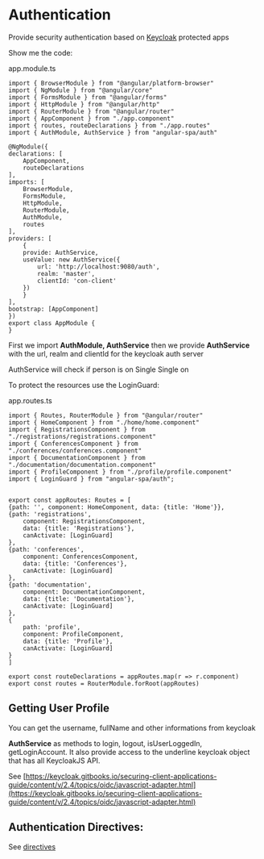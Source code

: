 # Authentication 

Provide security authentication based on [Keycloak](http://keycloak.org) protected apps

Show me the code:

app.module.ts

    import { BrowserModule } from "@angular/platform-browser"
    import { NgModule } from "@angular/core"
    import { FormsModule } from "@angular/forms"
    import { HttpModule } from "@angular/http"
    import { RouterModule } from "@angular/router"
    import { AppComponent } from "./app.component"
    import { routes, routeDeclarations } from "./app.routes"
    import { AuthModule, AuthService } from "angular-spa/auth"

    @NgModule({
    declarations: [
        AppComponent,
        routeDeclarations
    ],
    imports: [
        BrowserModule,
        FormsModule,
        HttpModule,
        RouterModule,
        AuthModule,
        routes
    ],
    providers: [
        {
        provide: AuthService,
        useValue: new AuthService({
            url: 'http://localhost:9080/auth',
            realm: 'master',
            clientId: 'con-client'
        })
        }
    ],
    bootstrap: [AppComponent]
    })
    export class AppModule {
    }

First we import **AuthModule, AuthService** then we provide
**AuthService** with the url, realm and clientId for the keycloak auth server

AuthService will check if person is on Single Single on

To protect the resources use the LoginGuard:

app.routes.ts

    import { Routes, RouterModule } from "@angular/router"
    import { HomeComponent } from "./home/home.component"
    import { RegistrationsComponent } from "./registrations/registrations.component"
    import { ConferencesComponent } from "./conferences/conferences.component"
    import { DocumentationComponent } from "./documentation/documentation.component"
    import { ProfileComponent } from "./profile/profile.component"
    import { LoginGuard } from "angular-spa/auth";


    export const appRoutes: Routes = [
    {path: '', component: HomeComponent, data: {title: 'Home'}},
    {path: 'registrations',
        component: RegistrationsComponent,
        data: {title: 'Registrations'},
        canActivate: [LoginGuard]
    },
    {path: 'conferences',
        component: ConferencesComponent,
        data: {title: 'Conferences'},
        canActivate: [LoginGuard]
    },
    {path: 'documentation',
        component: DocumentationComponent,
        data: {title: 'Documentation'},
        canActivate: [LoginGuard]
    },
    {
        path: 'profile',
        component: ProfileComponent,
        data: {title: 'Profile'},
        canActivate: [LoginGuard]
    }
    ]

    export const routeDeclarations = appRoutes.map(r => r.component)
    export const routes = RouterModule.forRoot(appRoutes)

## Getting User Profile

You can get the username, fullName and other informations from keycloak

**AuthService** as methods to login, logout, isUserLoggedIn, getLoginAccount.
It also provide access to the underline keycloak object that has all KeycloakJS API.

See [https://keycloak.gitbooks.io/securing-client-applications-guide/content/v/2.4/topics/oidc/javascript-adapter.html](https://keycloak.gitbooks.io/securing-client-applications-guide/content/v/2.4/topics/oidc/javascript-adapter.html)

## Authentication Directives:

See [directives](./directives.md)